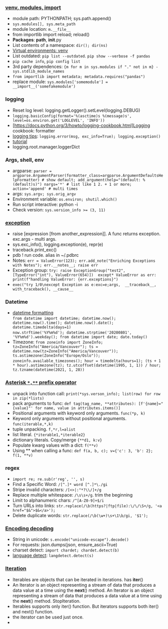 
### <a id="modules">[venv, modules, import](https://realpython.com/python-import)
* module path: PYTHONPATH; sys.path.append()
* `sys.modules[], sys.meta_path`
* module location: `m.__file__`
* from importlib import reload; reload()
* **Packages**: __path__, __init__.py
* List contents of a namespace: `dir(); dir(ns)`
* [Virtual environments: venv](https://realpython.com/python-virtual-environments-a-primer)
* List outdated: `pip list --outdated`. `pip show --verbose -f pandas`
* `pip cache info`, `pip config list`
* 3rd party dependences: `{m for m in sys.modules if "." not in m} - sys.stdlib_module_names`
* `from importlib import metadata; metadata.requires("pandas")`
* replace module: `sys.modules['somemodule'] = __import__('somefakemodule')`

### logging
* Reset log level: logging.getLogger().setLevel(logging.DEBUG)
* `logging.basicConfig(format='%(asctime)s %(message)s', level=os.environ.get('LOGLEVEL', 'INFO'))`
* [https://docs.python.org/3/howto/logging-cookbook.html]Logging cookbook: formatter
* [logging tips](https://realpython.com/python-logging/): `logging.error(msg, exc_info=True); logging.exception()`
* [tutorial](https://docs.python.org/3/howto/logging.html#logging-basic-tutorial)
* logging.root.manager.loggerDict

### <a id=env> Args, shell, env
* argparse: `parser = argparse.ArgumentParser(formatter_class=argparse.ArgumentDefaultsHelpFormatter) # show default; add_argument(help="(default: %(default)s)")
    nargs='*' # list like 1 2. + 1 or more; action='append' # multi times`
* args: `sys.argv; sys.orig_argv`
* Environment variable: `os.environ; shutil.which()`
* Run script interactive: python -i
* Check version: `sys.version_info >= (3, 11)`
    
### [exception](https://docs.python.org/3/library/exceptions.html)
* raise [expression [from another_expression]]. A func returns exception. exc.args - multi args.
* sys.exc_info(), logging.exception(e), repr(e)
* traceback.print_exc()
* pdb ! run code. alias in ~/.pdbrc
* Notes: `err = ValueError(123); err.add_note("Enriching Exceptions with Notes"); err.__notes__; raise err`
* Exception group: `try: raise ExceptionGroup("test2", [TypeError("int"), ValueError(654)])  except* ValueError as err: print(f"handling ValueError: {err.exceptions}")`
* `exec("try 1/0\nexcept Exception as e:exc=e;args,  __traceback__, with_traceback(), __cause__`

### Datetime
* [datetime formatting](https://docs.python.org/3/library/datetime.html#strftime-and-strptime-behavior)  
  `from datetime import datetime; datetime.now(); datetime.now().time(); datetime.now().date(); datetime.timedelta(days=1)`  
  `now.strftime('%Y%m%d'); datetime.strptime('20200801', '%Y%m%d').weekday(); from datetime import date; date.today()`
* Timezone: `from zoneinfo import ZoneInfo; tz=ZoneInfo("America/Vancouver"); ts = datetime.now(tz=ZoneInfo("America/Vancouver")); ts.astimezone(ZoneInfo("Europe/Oslo"));`
  `zoneinfo.available_timezones(); hour = timedelta(hours=1); (ts + 1 * hour).astimezone(tz); tz.utcoffset(datetime(1995, 1, 1)) / hour; tz.tzname(datetime(2021, 1, 28))`

### [Asterisk `*,**` prefix operator](https://treyhunner.com/2018/10/asterisks-in-python-what-they-are-and-how-to-use-them/)
* unpack into function call: `print(*sys.verson_info); list(row) for row in zip(*lists)`
* pack arguments to func: `def tag(tag_name, **attributes): [f'{name}="{value}"' for name, value in attributes.items()]`
* Positional arguments with keyword only arguments. `func(*p, k)`
* Keyword only arguments without positional arguments. `func(iterable,*,k)`
* tuple unpacking. `f,*r,l=alist`
* list literal. `{*iterable1,*iterable2}`
* dictionary literals. Copy/merge `{**d1, k:v}`
* Populate kwarg values with a dict: `f(**v)`
* Using ** when calling a func: `def f(a, b, c); v={'c': 3, 'b': 2}; f(1, **v)`

### regex
* `import re; re.sub(r'reg', '', s)`
* Find a Specific Word: `/[^.]* word [^.]*\./gi`
* Stripe invalid characters: `/[<>|:"*?\\/]+/g`
* Replace multiple whitespace: `/\s\s+/g`. trim the beginning
* Limit to alphanumeric chars: `/^[A-Z0-9]+$/i`
* Turn URLs into links: `str.replace(/\b(https?|ftp|file):\/\/\S+/g, '<a href="$&">$&</a>');`
* Delete duplicate words: `str.replace(/\b(\w+)\s+\1\b/gi, '$1');`

### [Encoding decoding](https://realpython.com/python-encodings-guide/)
* String in unicode: `s.encode("unicode-escape").decode()`
* For requests: json.dumps(json, ensure_ascii=True)
* charset detect: `import chardet; chardet.detect(b)`
* [language detect](https://www.geeksforgeeks.org/detect-an-unknown-language-using-python/): `langdetect.detect(s)`

### [Iteration](https://www.analyticsvidhya.com/blog/2021/07/everything-you-should-know-about-iterables-and-iterators-in-python-as-a-data-scientist/)
* Iterables are objects that can be iterated in iterations. has __iter__()
* An Iterator is an object representing a stream of data that produces a data value at a time using the __next__() method. An Iterator is an object representing a stream of data that produces a data value at a time using the __next__() method. StopIteration.
* Iterables supports only iter() function. But iterators supports both iter() and next() function.
* the iterator can be used just once.
* 
